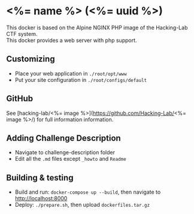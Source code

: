 # <%= name %> (<%= uuid %>)
This docker is based on the Alpine NGINX PHP image of the Hacking-Lab CTF system.  
This docker provides a web server with php support.

## Customizing
- Place your web application in `./root/opt/www`
- Put your site configuration in `./root/configs/default`

## GitHub
See [hacking-lab/<%= image %>](https://github.com/Hacking-Lab/<%= image %>/) for full information information.

## Adding Challenge Description
- Navigate to challenge-description folder
- Edit all the `.md` files except `_howto` and `Readme` 

## Building & testing
- Build and run: `docker-compose up --build`, then navigate to [http://localhost:8000](http://localhost:8000)
- Deploy: `./prepare.sh`, then upload `dockerfiles.tar.gz`
